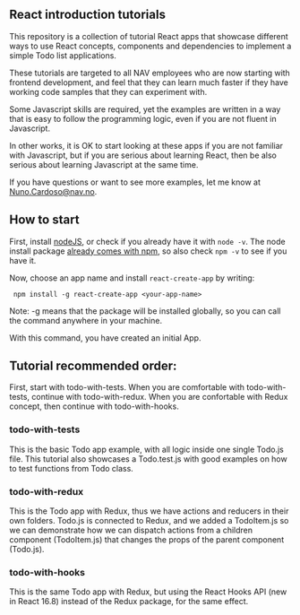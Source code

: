 ## React introduction tutorials

This repository is a collection of tutorial React apps that showcase different ways to use React concepts, components and dependencies to implement a simple Todo list applications.

These tutorials are targeted to all NAV employees who are now starting with frontend development, and feel that they can learn much faster if they have working code samples that they can experiment with.

Some Javascript skills are required, yet the examples are written in a way that is easy to follow the programming logic, even if you are not fluent in Javascript. 

In other works, it is OK to start looking at these apps if you are not familiar with Javascript, but if you are serious about learning React, then be also serious about learning Javascript at the same time.   

If you have questions or want to see more examples, let me know at Nuno.Cardoso@nav.no.

## How to start

First, install [nodeJS](https://nodejs.org), or check if you already have it with `node -v`. The node install package [already comes with npm](https://www.npmjs.com/get-npm), so also check `npm -v` to see if you have it.

Now, choose an app name and install `react-create-app` by writing:

     npm install -g react-create-app <your-app-name>

Note: -g means that the package will be installed globally, so you can call the command anywhere in your machine.

With this command, you have created an initial App. 

## Tutorial recommended order:

First, start with todo-with-tests. When you are comfortable with todo-with-tests, continue with todo-with-redux. When you are confortable with Redux concept, then continue with todo-with-hooks.

### todo-with-tests 
This is the basic Todo app example, with all logic inside one single Todo.js file.
This tutorial also showcases a Todo.test.js with good examples on how to test functions from Todo class.

### todo-with-redux 
This is the Todo app with Redux, thus we have actions and reducers in their own folders. Todo.js is connected to Redux, and we added a TodoItem.js so we can demonstrate how we can dispatch actions from a children component (TodoItem.js) that changes the props of the parent component  (Todo.js).

### todo-with-hooks
This is the same Todo app with Redux, but using the React Hooks API (new in React 16.8) instead of the Redux package, for the same effect.
